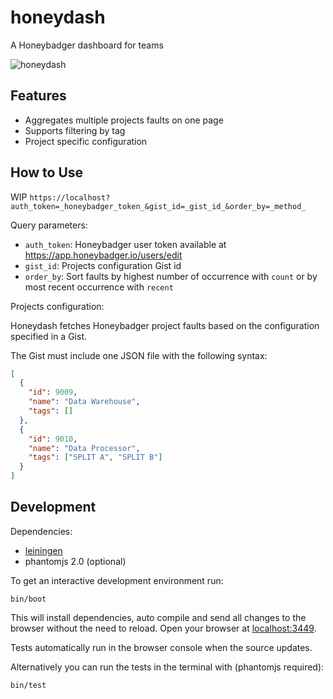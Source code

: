# honeydash

A Honeybadger dashboard for teams

![honeydash](https://cloud.githubusercontent.com/assets/1334474/14407554/7e04f46e-fec5-11e5-9542-7b323bbe5eb0.jpg)

## Features

- Aggregates multiple projects faults on one page
- Supports filtering by tag
- Project specific configuration

## How to Use

WIP
`https://localhost?auth_token=_honeybadger_token_&gist_id=_gist_id_&order_by=_method_`

Query parameters:

- `auth_token`: Honeybadger user token available at https://app.honeybadger.io/users/edit
- `gist_id`: Projects configuration Gist id
- `order_by`: Sort faults by highest number of occurrence with `count` or by most recent occurrence with `recent`


Projects configuration:

Honeydash fetches Honeybadger project faults based on the configuration specified in a Gist.

The Gist must include one JSON file with the following syntax:
```json
[
  {
    "id": 9009,
    "name": "Data Warehouse",
    "tags": []
  },
  {
    "id": 9010,
    "name": "Data Processor",
    "tags": ["SPLIT A", "SPLIT B"]
  }
]
```

## Development

Dependencies:

- [leiningen](http://leiningen.org/)
- phantomjs 2.0 (optional)

To get an interactive development environment run:

```
bin/boot
```

This will install dependencies, auto compile and send all changes to the browser
without the need to reload.
Open your browser at [localhost:3449](http://localhost:3449/).

Tests automatically run in the browser console when the source updates.

Alternatively you can run the tests in the terminal with (phantomjs required):

```
bin/test
```
